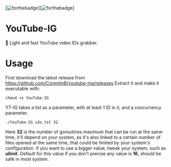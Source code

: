 [![forthebadge](https://forthebadge.com/images/badges/built-with-love.svg)][![forthebadge](https://forthebadge.com/images/badges/made-with-go.svg)]

# YouTube-IG
💾 Light and fast YouTube video IDs grabber.

# Usage

First download the latest release from https://github.com/CorentinB/youtube-ma/releases
Extract it and make it executable with:
```
chmod +x YouTube-IG
```

YT-IG takes a list as a parameter, with at least 1 ID in it, and a concurrency parameter.
```
./YouTube-IG ids.txt 32
```

Here **32** is the number of goroutines maximum that can be run at the same time, it'll depend on your system, as it's also linked to a certain number of files opened at the same time, that could be limited by your system's configuration. If you want to use a bigger value, tweak your system, such as **ulimit**.
Default for this value if you don't precise any value is **16**, should be safe in most system.
